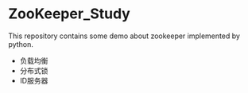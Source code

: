 # ZooKeeper_Study

This repository contains some demo about zookeeper implemented by python.

- 负载均衡
- 分布式锁
- ID服务器
